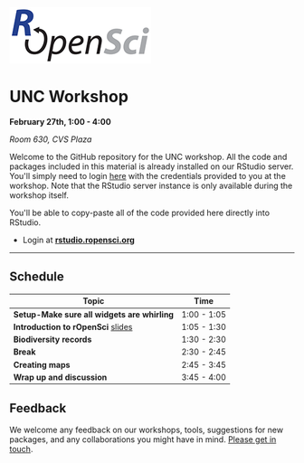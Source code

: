 
[![](ropensci_logo.png)](http://ropensci.org/)
# UNC Workshop

**February 27th, 1:00 - 4:00**

*Room 630, CVS Plaza*

Welcome to the GitHub repository for the UNC workshop. All the code and packages included in this material is already installed on our RStudio server. You'll simply need to login [here](http://rstudio.ropensci.org/) with the credentials provided to you at the workshop. Note that the RStudio server instance is only available during the workshop itself.

You'll be able to copy-paste all of the code provided here directly into RStudio.

* Login at [**rstudio.ropensci.org**](http://rstudio.ropensci.org/)

--- 

## Schedule 

|Topic|Time|
|---------------|-------|
|**Setup-Make sure all widgets are whirling**| 1:00 - 1:05 |
|**Introduction to rOpenSci** [slides](http://bit.ly/ro-unc) | 1:05 - 1:30 |
|**Biodiversity records**  | 1:30 - 2:30 |
|**Break**| 2:30 - 2:45 |
|**Creating maps** | 2:45 - 3:45 |
|**Wrap up and discussion**  | 3:45 - 4:00 |

## Feedback

We welcome any feedback on our workshops, tools, suggestions for new packages, and any collaborations you might have in mind. [Please get in touch](http://ropensci.org/contact.html).